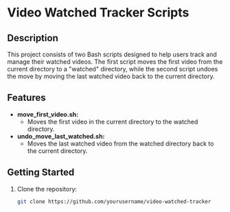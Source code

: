 # Video Watched Tracker Scripts

## Description

This project consists of two Bash scripts designed to help users track and manage their watched videos. The first script moves the first video from the current directory to a "watched" directory, while the second script undoes the move by moving the last watched video back to the current directory.

## Features

- **move_first_video.sh:**
  - Moves the first video in the current directory to the watched directory.
- **undo_move_last_watched.sh:**
  - Moves the last watched video from the watched directory back to the current directory.

## Getting Started

1. Clone the repository:
   ```sh
   git clone https://github.com/yourusername/video-watched-tracker
